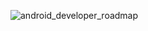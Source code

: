 ![android_developer_roadmap](https://user-images.githubusercontent.com/63087903/108961690-0df42c80-76bb-11eb-8d11-7d211225042a.png)
